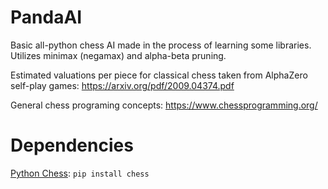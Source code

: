 # PandaAI

Basic all-python chess AI made in the process of learning some libraries. Utilizes minimax (negamax) and alpha-beta pruning. 

Estimated valuations per piece for classical chess taken from AlphaZero self-play games: https://arxiv.org/pdf/2009.04374.pdf

General chess programing concepts: https://www.chessprogramming.org/

# Dependencies

[Python Chess](https://python-chess.readthedocs.io/): `pip install chess`

